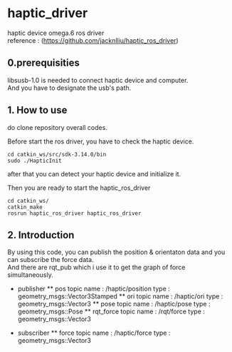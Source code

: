 # haptic_driver
haptic device omega.6 ros driver           
reference : (https://github.com/jacknlliu/haptic_ros_driver) 

## 0.prerequisities
libsusb-1.0 is needed to connect haptic device and computer.           
And you have to designate the usb's path.

## 1. How to use
do clone repository overall codes.         

Before start the ros driver, you have to check the haptic device. 

```linux
cd catkin_ws/src/sdk-3.14.0/bin
sudo ./HapticInit
```

after that you can detect your haptic device and initialize it.

Then you are ready to start the haptic_ros_driver

```linux
cd catkin_ws/
catkin_make
rosrun haptic_ros_driver haptic_ros_driver
```
## 2. Introduction
By using this code, you can publish the position & orientaton data and you can subscribe the force data.       
And there are rqt_pub which i use it to get the graph of force simultaneously.       
* publisher
  ** pos
  topic name : /haptic/position
  type : geometry_msgs::Vector3Stamped
  ** ori
  topic name : /haptic/ori
  type : geometry_msgs::Vector3
  ** pose
  topic name : /haptic/pose
  type : geometry_msgs::Pose
  ** rqt_force
  topic name : /rqt/force
  type : geometry_msgs::Vector3

* subscriber
  ** force
  topic name : /haptic/force
  type : geometry_msgs::Vector3
